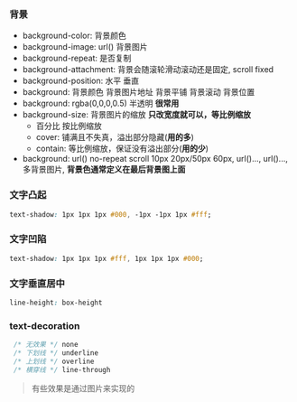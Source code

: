 ### 背景
- background-color: 背景颜色
- background-image: url() 背景图片
- background-repeat: 是否复制
- background-attachment: 背景会随滚轮滑动滚动还是固定, scroll fixed
- background-position: 水平 垂直
- background: 背景颜色 背景图片地址 背景平铺 背景滚动 背景位置
- background: rgba(0,0,0,0.5) 半透明 **很常用**
- background-size: 背景图片的缩放 **只改宽度就可以，等比例缩放** 
  - 百分比 按比例缩放
  - cover: 铺满且不失真，溢出部分隐藏(**用的多**)
  - contain: 等比例缩放，保证没有溢出部分(**用的少**)
- background: url() no-repeat scroll 10px 20px/50px 60px,
  url()...,
  url()..., 多背景图片, **背景色通常定义在最后背景图上面**

### 文字凸起
```css
text-shadow: 1px 1px 1px #000, -1px -1px 1px #fff;
```

### 文字凹陷
```css
text-shadow: 1px 1px 1px #fff, 1px 1px 1px #000;
```

### 文字垂直居中
```css
line-height: box-height
```

### text-decoration
```css
 /* 无效果 */ none
 /* 下划线 */ underline
 /* 上划线 */ overline
 /* 横穿线 */ line-through
```


> 有些效果是通过图片来实现的